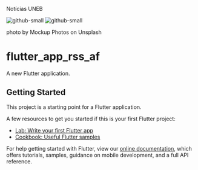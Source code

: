Notícias UNEB

![github-small](https://github.com/LuizCarlosIFBA/flutter_app_rss_af/1.png)
![github-small](https://github.com/LuizCarlosIFBA/flutter_app_rss_af/1.png)

photo by Mockup Photos on Unsplash



# flutter_app_rss_af

A new Flutter application.

## Getting Started

This project is a starting point for a Flutter application.

A few resources to get you started if this is your first Flutter project:

- [Lab: Write your first Flutter app](https://flutter.dev/docs/get-started/codelab)
- [Cookbook: Useful Flutter samples](https://flutter.dev/docs/cookbook)

For help getting started with Flutter, view our 
[online documentation](https://flutter.dev/docs), which offers tutorials, 
samples, guidance on mobile development, and a full API reference.
